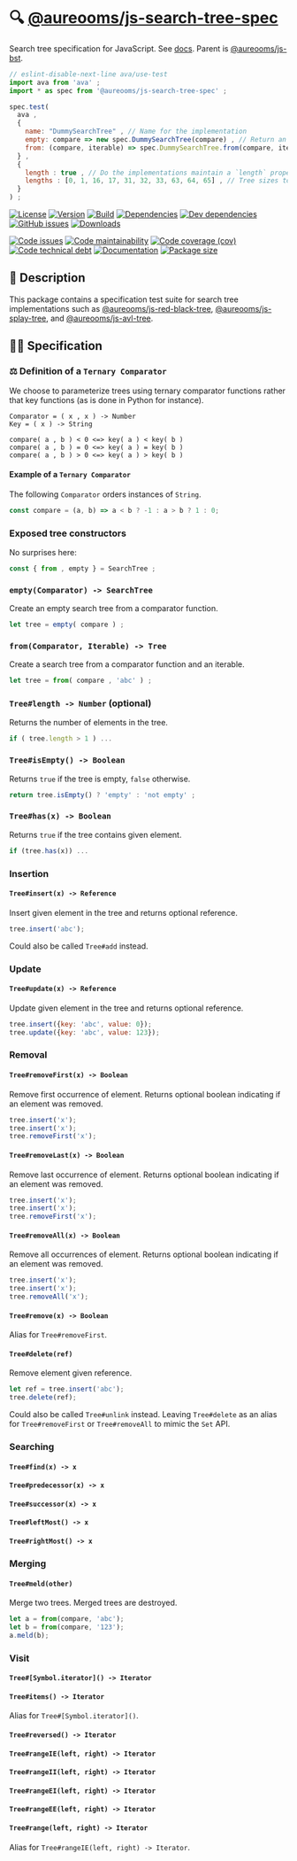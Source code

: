 :mag: [@aureooms/js-search-tree-spec](https://aureooms.github.io/js-search-tree-spec)
==

Search tree specification for JavaScript.
See [docs](https://aureooms.github.io/js-search-tree-spec).
Parent is [@aureooms/js-bst](https://github.com/aureooms/js-bst).

```js
// eslint-disable-next-line ava/use-test
import ava from 'ava' ;
import * as spec from '@aureooms/js-search-tree-spec' ;

spec.test(
  ava ,
  {
    name: "DummySearchTree" , // Name for the implementation
    empty: compare => new spec.DummySearchTree(compare) , // Return an empty search tree using `compare` to order keys
    from: (compare, iterable) => spec.DummySearchTree.from(compare, iterable) , // Return a search tree using `compare` to order keys initialized with the values in iterable
  } ,
  {
    length : true , // Do the implementations maintain a `length` property?
    lengths : [0, 1, 16, 17, 31, 32, 33, 63, 64, 65] , // Tree sizes to test.
  }
) ;
```

[![License](https://img.shields.io/github/license/aureooms/js-search-tree-spec.svg)](https://raw.githubusercontent.com/aureooms/js-search-tree-spec/main/LICENSE)
[![Version](https://img.shields.io/npm/v/@aureooms/js-search-tree-spec.svg)](https://www.npmjs.org/package/@aureooms/js-search-tree-spec)
[![Build](https://img.shields.io/travis/aureooms/js-search-tree-spec/main.svg)](https://travis-ci.org/aureooms/js-search-tree-spec/branches)
[![Dependencies](https://img.shields.io/david/aureooms/js-search-tree-spec.svg)](https://david-dm.org/aureooms/js-search-tree-spec)
[![Dev dependencies](https://img.shields.io/david/dev/aureooms/js-search-tree-spec.svg)](https://david-dm.org/aureooms/js-search-tree-spec?type=dev)
[![GitHub issues](https://img.shields.io/github/issues/aureooms/js-search-tree-spec.svg)](https://github.com/aureooms/js-search-tree-spec/issues)
[![Downloads](https://img.shields.io/npm/dm/@aureooms/js-search-tree-spec.svg)](https://www.npmjs.org/package/@aureooms/js-search-tree-spec)

[![Code issues](https://img.shields.io/codeclimate/issues/aureooms/js-search-tree-spec.svg)](https://codeclimate.com/github/aureooms/js-search-tree-spec/issues)
[![Code maintainability](https://img.shields.io/codeclimate/maintainability/aureooms/js-search-tree-spec.svg)](https://codeclimate.com/github/aureooms/js-search-tree-spec/trends/churn)
[![Code coverage (cov)](https://img.shields.io/codecov/c/gh/aureooms/js-search-tree-spec/main.svg)](https://codecov.io/gh/aureooms/js-search-tree-spec)
[![Code technical debt](https://img.shields.io/codeclimate/tech-debt/aureooms/js-search-tree-spec.svg)](https://codeclimate.com/github/aureooms/js-search-tree-spec/trends/technical_debt)
[![Documentation](https://aureooms.github.io/js-search-tree-spec//badge.svg)](https://aureooms.github.io/js-search-tree-spec//source.html)
[![Package size](https://img.shields.io/bundlephobia/minzip/@aureooms/js-search-tree-spec)](https://bundlephobia.com/result?p=@aureooms/js-search-tree-spec)

## :newspaper: Description

This package contains a specification test suite for search tree
implementations such as
[@aureooms/js-red-black-tree](https://github.com/aureooms/js-red-black-tree),
[@aureooms/js-splay-tree](https://github.com/aureooms/js-splay-tree),
and
[@aureooms/js-avl-tree](https://github.com/aureooms/js-avl-tree).

## :woman_teacher: Specification

### :balance_scale: Definition of a `Ternary Comparator`

We choose to parameterize trees using ternary comparator functions rather that
key functions (as is done in Python for instance).

    Comparator = ( x , x ) -> Number
    Key = ( x ) -> String

    compare( a , b ) < 0 <=> key( a ) < key( b )
    compare( a , b ) = 0 <=> key( a ) = key( b )
    compare( a , b ) > 0 <=> key( a ) > key( b )

#### Example of a `Ternary Comparator`

The following `Comparator` orders instances of `String`.

```js
const compare = (a, b) => a < b ? -1 : a > b ? 1 : 0;
```

### Exposed tree constructors

No surprises here:

```js
const { from , empty } = SearchTree ;
```

### `empty(Comparator) -> SearchTree`

Create an empty search tree from a comparator function.

```js
let tree = empty( compare ) ;
```

### `from(Comparator, Iterable) -> Tree`

Create a search tree from a comparator function and an iterable.

```js
let tree = from( compare , 'abc' ) ;
```

### `Tree#length -> Number` (optional)

Returns the number of elements in the tree.

```js
if ( tree.length > 1 ) ...
```

### `Tree#isEmpty() -> Boolean`

Returns `true` if the tree is empty, `false` otherwise.

```js
return tree.isEmpty() ? 'empty' : 'not empty' ;
```

### `Tree#has(x) -> Boolean`

Returns `true` if the tree contains given element.

```js
if (tree.has(x)) ...
```

### Insertion

#### `Tree#insert(x) -> Reference`

Insert given element in the tree and returns optional reference.

```js
tree.insert('abc');
```

Could also be called `Tree#add` instead.

### Update

#### `Tree#update(x) -> Reference`

Update given element in the tree and returns optional reference.

```js
tree.insert({key: 'abc', value: 0});
tree.update({key: 'abc', value: 123});
```

### Removal

#### `Tree#removeFirst(x) -> Boolean`

Remove first occurrence of element. Returns optional boolean indicating if an
element was removed.

```js
tree.insert('x');
tree.insert('x');
tree.removeFirst('x');
```

#### `Tree#removeLast(x) -> Boolean`

Remove last occurrence of element. Returns optional boolean indicating if an
element was removed.

```js
tree.insert('x');
tree.insert('x');
tree.removeFirst('x');
```

#### `Tree#removeAll(x) -> Boolean`

Remove all occurrences of element. Returns optional boolean indicating if an
element was removed.

```js
tree.insert('x');
tree.insert('x');
tree.removeAll('x');
```

#### `Tree#remove(x) -> Boolean`

Alias for `Tree#removeFirst`.

#### `Tree#delete(ref)`

Remove element given reference.

```js
let ref = tree.insert('abc');
tree.delete(ref);
```

Could also be called `Tree#unlink` instead. Leaving `Tree#delete` as an alias
for `Tree#removeFirst` or `Tree#removeAll` to mimic the `Set` API.

### Searching

#### `Tree#find(x) -> x`

#### `Tree#predecessor(x) -> x`

#### `Tree#successor(x) -> x`

#### `Tree#leftMost() -> x`

#### `Tree#rightMost() -> x`

### Merging

#### `Tree#meld(other)`

Merge two trees. Merged trees are destroyed.

```js
let a = from(compare, 'abc');
let b = from(compare, '123');
a.meld(b);
```

### Visit

#### `Tree#[Symbol.iterator]() -> Iterator`

#### `Tree#items() -> Iterator`

Alias for `Tree#[Symbol.iterator]()`.

#### `Tree#reversed() -> Iterator`

#### `Tree#rangeIE(left, right) -> Iterator`

#### `Tree#rangeII(left, right) -> Iterator`

#### `Tree#rangeEI(left, right) -> Iterator`

#### `Tree#rangeEE(left, right) -> Iterator`

#### `Tree#range(left, right) -> Iterator`

Alias for `Tree#rangeIE(left, right) -> Iterator`.
